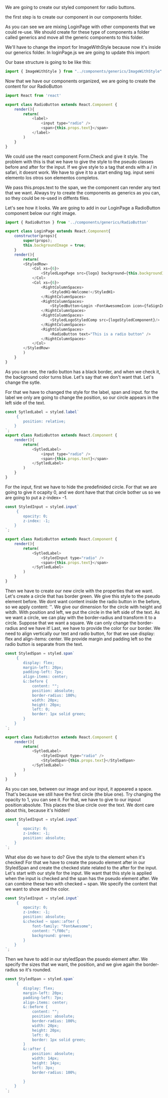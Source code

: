 We are going to create our styled component for radio buttons. 

the first step is to create our component in our components folder. 

<!-- poner imagen del tree de radiobutton -->

As you can see we are mixing LoginPage with other components that we could re-use. We should create for these type of components a folder called generics and move all the generic components to this folder. 

<!-- poner imagen del tree con folder generics -->

We'll have to change the import for ImageWithStyle because now it's inside our generics folder. In loginPage.js we are going to update this import:


Our base structure is going to be like this:
```javascript
import { ImageWithStyle } from "../components/generics/ImageWithStyle"
```
Now that we have our components organized, we are going to create the content for our RadioButton

```javascript
import React from 'react'

export class RadioButton extends React.Component {
    render(){
        return(
            <label>
                <input type="radio" />
                <span>{this.props.text}</span>
            </label>
        )
    }
}
```

We could use the react component Form.Check and give it style. The problem with this is that we have to give the style to the pseudo classes before and after for the input. If we give style to a tag that ends with a / in safari, it doesnt work. We have to give it to a start ending tag. 
input semi elemento
los otros son elementos completos. 

We pass this.props.text to the span, we the component can render any text that we want. Always try to create the components as generics as you can, so they could be re-used in diffents files. 

Let's see how it looks. We are going to add in our LoginPage a RadioButton component below our right image.

```javascript
import { RadioButton } from '../components/generics/RadioButton'

export class LoginPage extends React.Component{
    constructor(props){
        super(props);
        this.backgroundImage = true;
    }
    render(){
        return(
        <StyledRow>
            <Col xs={6}>
                <StyledLogoPage src={logo} background={this.backgroundImage}/>
            </Col>
            <Col xs={6}>
                <RightColumnSpaces>
                    <StyledH1>Welcome!</StyledH1>
                </RightColumnSpaces>
                <RightColumnSpaces>
                    <StyledButton>Login <FontAwesomeIcon icon={faSignInAlt}/></StyledButton>
                </RightColumnSpaces>
                <RightColumnSpaces>
                    <StyledLogoStyledComp src={logoStyledComponent}/>
                </RightColumnSpaces>
                <RightColumnSpaces>
                    <RadioButton text="This is a radio button" />
                </RightColumnSpaces>
            </Col>
        </StyledRow>
        )
    }
}
```
As you can see, the radio button has a black border, and when we check it, the background color turns blue. Let's say that we don't want that. Let's change the sytle. 

For that we have to changed the style for the label, span and input.
for the label we only are going to change the position, so our circle appears in the left side of the text. 
``` javascript
const SytledLabel = styled.label`
     {
        position: relative;
    }
`;
export class RadioButton extends React.Component {
    render(){
        return(
            <SytledLabel>
                <input type="radio" />
                <span>{this.props.text}</span>
            </SytledLabel>
        )
    }
}
```

For the input, first we have to hide the predefinided circle. For that we are going to give it ocapity 0, and we dont have that that circle bother us so we are going to put a z-index= -1.
```javascript
const StyledInput = styled.input`
     {
        opacity: 0;
        z-index: -1;
    }
`;

export class RadioButton extends React.Component {
    render(){
        return(
            <SytledLabel>
                <StyledInput type="radio" />
                <span>{this.props.text}</span>
            </SytledLabel>
        )
    }
}
```

Then we have to create our new circle with the properties that we want.
Let's create a circle that has border green. We give this style to the pseudo element before. 
We dont want content inside the radio button in the before, so we apply content: ''. We give our dimension for the circle with height and witdh. With position and left, we put the circle in the left side of the text. As we want a circle, we can play with the border-radius and transform it to a circle. Suppose that we want a square. We can only change the border-radius and we have it! Last, we have to provide the color for our border. 
We need to align vertically our text and radio button, for that we use display: flex and align-items: center. We provide margin and padding left so the radio button is separate from the text. 

``` javascript 
const StyledSpan = styled.span`
     {
        display: flex;
        margin-left: 20px;
        padding-left: 7px;
        align-items: center;
        &::before {
            content: "";
            position: absolute;
            border-radius: 100%;
            width: 20px;
            height: 20px;
            left: 0;
            border: 1px solid green;
        }
    }
`;

export class RadioButton extends React.Component {
    render(){
        return(
            <SytledLabel>
                <StyledInput type="radio" />
                <StyledSpan>{this.props.text}</StyledSpan>
            </SytledLabel>
        )
    }
}
```

As you can see, between our image and our input, it appeared a space. That's because we still have the first circle (the blue one). Try changing the opacity to 1, you can see it. For that, we have to give to our inpout position:absolute. This places the blue circle over the text. We dont care about this, because it's hidden!

```javascript
const StyledInput = styled.input`
     {
        opacity: 0;
        z-index: -1;
        position: absolute;
    }
`;
```

What else do we have to do? Give the style to the element when it's checked! For that we have to create the pseudo element after in our StyledSpan and create the checked state related to the after for the input.
Let's start with our style for the input. We want that this style is applied when the input is checked and the span has the pseudo element after. We can combine these two with checked ~ span. 
We specify the content that we want to show and the color.

```javascript
const StyledInput = styled.input`
     {
        opacity: 0;
        z-index: -1;
        position: absolute;
        &:checked ~ span::after {
            font-family: "FontAwesome";
            content: "\f00c";
            background: green;
        }
    }
`;
```

Then we have to add in our styledSpan the psuedo element after. We specify the sizes that we want, the position, and we give again the border-radius so it's rounded. 
```javascript
const StyledSpan = styled.span`
     {
        display: flex;
        margin-left: 20px;
        padding-left: 7px;
        align-items: center;
        &::before {
            content: "";
            position: absolute;
            border-radius: 100%;
            width: 20px;
            height: 20px;
            left: 0;
            border: 1px solid green;
        }
        &::after {
            position: absolute;
            width: 14px;
            height: 14px;
            left: 3px;
            border-radius: 100%;

        }
    }
`;
```